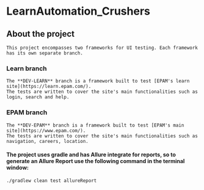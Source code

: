 # LearnAutomation_Crushers
## About the project
    This project encompasses two frameworks for UI testing. Each framework has its own separate branch.
###  Learn branch
    The **DEV-LEARN** branch is a framework built to test [EPAM's learn site](https://learn.epam.com/).
    The tests are written to cover the site's main functionalities such as login, search and help.
###  EPAM branch
    The **DEV-EPAM** branch is a framework built to test [EPAM's main site](https://www.epam.com/).
    The tests are written to cover the site's main functionalities such as navigation, careers, location.

#### The project uses gradle and has Allure integrate for reports, so to generate an Allure Report use the following command in the terminal window:
  
    ./gradlew clean test allureReport
   
